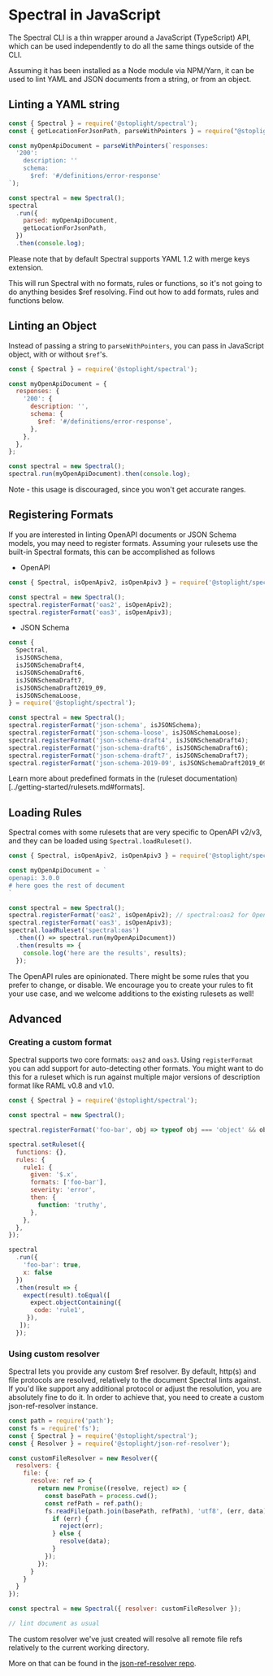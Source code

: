 # Spectral in JavaScript

The Spectral CLI is a thin wrapper around a JavaScript (TypeScript) API, which can be used independently to do all the same things outside of the CLI.

Assuming it has been installed as a Node module via NPM/Yarn, it can be used to lint YAML and JSON documents from a string, or from an object.

## Linting a YAML string

```js
const { Spectral } = require('@stoplight/spectral');
const { getLocationForJsonPath, parseWithPointers } = require("@stoplight/yaml");

const myOpenApiDocument = parseWithPointers(`responses:
  '200':
    description: ''
    schema:
      $ref: '#/definitions/error-response'
`);

const spectral = new Spectral();
spectral
  .run({
    parsed: myOpenApiDocument,
    getLocationForJsonPath,
  })
  .then(console.log);
```

Please note that by default Spectral supports YAML 1.2 with merge keys extension.

This will run Spectral with no formats, rules or functions, so it's not going to do anything besides $ref resolving.
Find out how to add formats, rules and functions below.

## Linting an Object

Instead of passing a string to `parseWithPointers`, you can pass in JavaScript object, with or without `$ref`'s.

```js
const { Spectral } = require('@stoplight/spectral');

const myOpenApiDocument = {
  responses: {
    '200': {
      description: '',
      schema: {
        $ref: '#/definitions/error-response',
      },
    },
  },
};

const spectral = new Spectral();
spectral.run(myOpenApiDocument).then(console.log);
```

Note - this usage is discouraged, since you won't get accurate ranges.

## Registering Formats

If you are interested in linting OpenAPI documents or JSON Schema models, you may need to register formats.
Assuming your rulesets use the built-in Spectral formats, this can be accomplished as follows

- OpenAPI

```js
const { Spectral, isOpenApiv2, isOpenApiv3 } = require('@stoplight/spectral');

const spectral = new Spectral();
spectral.registerFormat('oas2', isOpenApiv2);
spectral.registerFormat('oas3', isOpenApiv3);
```

- JSON Schema

```js
const {
  Spectral,
  isJSONSchema,
  isJSONSchemaDraft4, 
  isJSONSchemaDraft6,
  isJSONSchemaDraft7, 
  isJSONSchemaDraft2019_09, 
  isJSONSchemaLoose,
} = require('@stoplight/spectral');

const spectral = new Spectral();
spectral.registerFormat('json-schema', isJSONSchema);
spectral.registerFormat('json-schema-loose', isJSONSchemaLoose);
spectral.registerFormat('json-schema-draft4', isJSONSchemaDraft4);
spectral.registerFormat('json-schema-draft6', isJSONSchemaDraft6);
spectral.registerFormat('json-schema-draft7', isJSONSchemaDraft7);
spectral.registerFormat('json-schema-2019-09', isJSONSchemaDraft2019_09);
```

Learn more about predefined formats in the (ruleset documentation)[../getting-started/rulesets.md#formats].

## Loading Rules

Spectral comes with some rulesets that are very specific to OpenAPI v2/v3, and they can be loaded using `Spectral.loadRuleset()`. 

```js
const { Spectral, isOpenApiv2, isOpenApiv3 } = require('@stoplight/spectral');

const myOpenApiDocument = `
openapi: 3.0.0
# here goes the rest of document
`

const spectral = new Spectral();
spectral.registerFormat('oas2', isOpenApiv2); // spectral:oas2 for OpenAPI v2.0
spectral.registerFormat('oas3', isOpenApiv3);
spectral.loadRuleset('spectral:oas')
  .then(() => spectral.run(myOpenApiDocument))
  .then(results => {
    console.log('here are the results', results);
  });
``` 

The OpenAPI rules are opinionated. There might be some rules that you prefer to change, or disable. We encourage you to create your rules to fit your use case, and we welcome additions to the existing rulesets as well!

## Advanced

### Creating a custom format

Spectral supports two core formats: `oas2` and `oas3`. Using `registerFormat` you can add support for auto-detecting other formats. You might want to do this for a ruleset which is run against multiple major versions of description format like RAML v0.8 and v1.0.

```js
const { Spectral } = require('@stoplight/spectral');

const spectral = new Spectral();

spectral.registerFormat('foo-bar', obj => typeof obj === 'object' && obj !== null && 'foo-bar' in obj);

spectral.setRuleset({
  functions: {},
  rules: {
    rule1: {
      given: '$.x',
      formats: ['foo-bar'],
      severity: 'error',
      then: {
        function: 'truthy',
      },
    },
  },
});

spectral
  .run({
    'foo-bar': true,
    x: false
  })
  .then(result => {
    expect(result).toEqual([
      expect.objectContaining({
       code: 'rule1',   
     }),
   ]);
  });
```

### Using custom resolver

Spectral lets you provide any custom $ref resolver. By default, http(s) and file protocols are resolved, relatively to the document Spectral lints against.
If you'd like support any additional protocol or adjust the resolution, you are absolutely fine to do it.
In order to achieve that, you need to create a custom json-ref-resolver instance.

```js
const path = require('path');
const fs = require('fs');
const { Spectral } = require('@stoplight/spectral');
const { Resolver } = require('@stoplight/json-ref-resolver');

const customFileResolver = new Resolver({
  resolvers: {
    file: {
      resolve: ref => {
        return new Promise((resolve, reject) => {
          const basePath = process.cwd();
          const refPath = ref.path();
          fs.readFile(path.join(basePath, refPath), 'utf8', (err, data) => {
            if (err) {
              reject(err);
            } else {
              resolve(data);
            }
          });
        });
      }
    }
  }
});

const spectral = new Spectral({ resolver: customFileResolver });

// lint document as usual
```

The custom resolver we've just created will resolve all remote file refs relatively to the current working directory.

More on that can be found in the [json-ref-resolver repo](https://github.com/stoplightio/json-ref-resolver).
